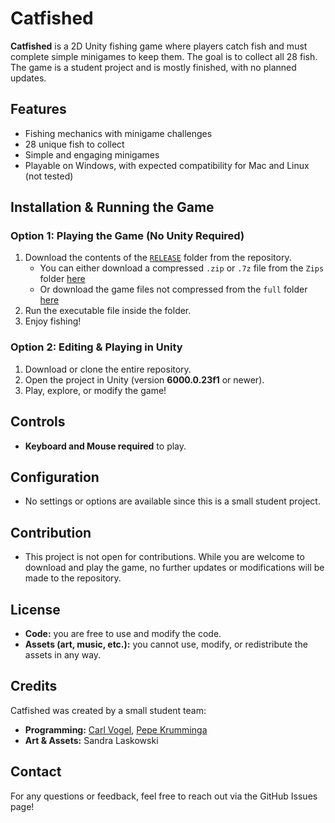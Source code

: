 # Catfished

**Catfished** is a 2D Unity fishing game where players catch fish and must complete simple minigames to keep them. The goal is to collect all 28 fish. The game is a student project and is mostly finished, with no planned updates.

## Features

- Fishing mechanics with minigame challenges
- 28 unique fish to collect
- Simple and engaging minigames
- Playable on Windows, with expected compatibility for Mac and Linux (not tested)

## Installation & Running the Game

### Option 1: Playing the Game (No Unity Required)

1. Download the contents of the [`RELEASE`](https://github.com/crlvgl/Catfished/tree/main/RELEASE) folder from the repository.
   - You can either download a compressed `.zip` or `.7z` file from the `Zips` folder [here](https://github.com/crlvgl/Catfished/tree/main/RELEASE/Zips)
   - Or download the game files not compressed from the `full` folder [here](https://github.com/crlvgl/Catfished/tree/main/RELEASE/Full)
2. Run the executable file inside the folder.
3. Enjoy fishing!

### Option 2: Editing & Playing in Unity

1. Download or clone the entire repository.
2. Open the project in Unity (version **6000.0.23f1** or newer).
3. Play, explore, or modify the game!

## Controls

- **Keyboard and Mouse required** to play.

## Configuration

- No settings or options are available since this is a small student project.

## Contribution

- This project is not open for contributions. While you are welcome to download and play the game, no further updates or modifications will be made to the repository.

## License

- **Code:** you are free to use and modify the code.
- **Assets (art, music, etc.):** you cannot use, modify, or redistribute the assets in any way.

## Credits

Catfished was created by a small student team:

- **Programming:** [Carl Vogel](https://github.com/crlvgl), [Pepe Krumminga](https://github.com/sekkurocode)
- **Art & Assets:** Sandra Laskowski

## Contact

For any questions or feedback, feel free to reach out via the GitHub Issues page!
